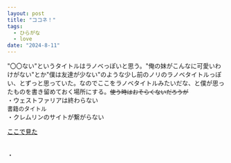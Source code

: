 ```yaml
---
layout: post
title: "ココネ！"
tags:
  - ひらがな
  - love
date: "2024-8-11"
---
```

"〇〇ない"というタイトルはラノベっぽいと思う。"俺の妹がこんなに可愛いわけがない"とか"僕は友達が少ない"のような少し前のノリのラノベタイトルっぽい、とずっと思っていた。なのでここをラノベタイトルみたいだな、と僕が思ったものを書き留めておく場所にする。<font size=2>~~使う時はおそらくないだろうが~~</font><br>
・ウェストファリアは終わらない<br>
<font size=2>書籍のタイトル</font><br>
・クレムリンのサイトが繋がらない<br>
[<font color="black"><div style="text-decoration:none">ここで見た</div></font>](https://x.com/OKB1917/status/1710497396436652443?t=Dzly9y9yjNW8KmtneCkCPA&s=19)
<br>
<br>
・

